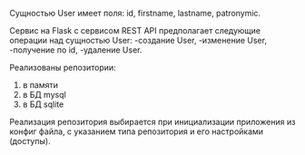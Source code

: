 Сущностью User имеет поля: id, firstname, lastname, patronymic.

Сервис на Flask с сервисом REST API предполагает следующие операции над сущностью User:
-создание User,
-изменение User,
-получение по id,
-удаление User.

Реализованы репозитории: 
1) в памяти 
2) в БД mysql 
3) в БД sqlite

Реализация репозитория выбирается при инициализации приложения из конфиг файла, с указанием типа репозитория и его настройками (доступы).
